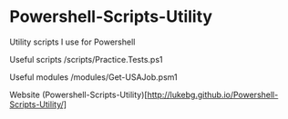 # Powershell-Scripts-Utility
Utility scripts I use for Powershell

Useful scripts
/scripts/Practice.Tests.ps1

Useful modules
/modules/Get-USAJob.psm1

Website
(Powershell-Scripts-Utility)[http://lukebg.github.io/Powershell-Scripts-Utility/]
